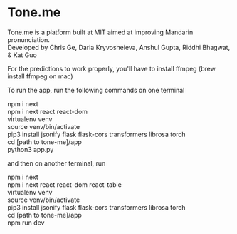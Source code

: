 # Tone.me
Tone.me is a platform built at MIT aimed at improving Mandarin pronunciation.
<br>
Developed by Chris Ge, Daria Kryvosheieva, Anshul Gupta, Riddhi Bhagwat, & Kat Guo


For the predictions to work properly, you'll have to install ffmpeg (brew install ffmpeg on mac)

To run the app, run the following commands on one terminal

npm i next <br>
npm i next react react-dom <br>
virtualenv venv <br>
source venv/bin/activate <br>
pip3 install jsonify flask flask-cors transformers librosa torch <br>
cd [path to tone-me]/app <br>
python3 app.py

and then on another terminal, run 

npm i next <br>
npm i next react react-dom react-table <br>
virtualenv venv <br>
source venv/bin/activate <br>
pip3 install jsonify flask flask-cors transformers librosa torch <br>
cd [path to tone-me]/app  <br>
npm run dev


